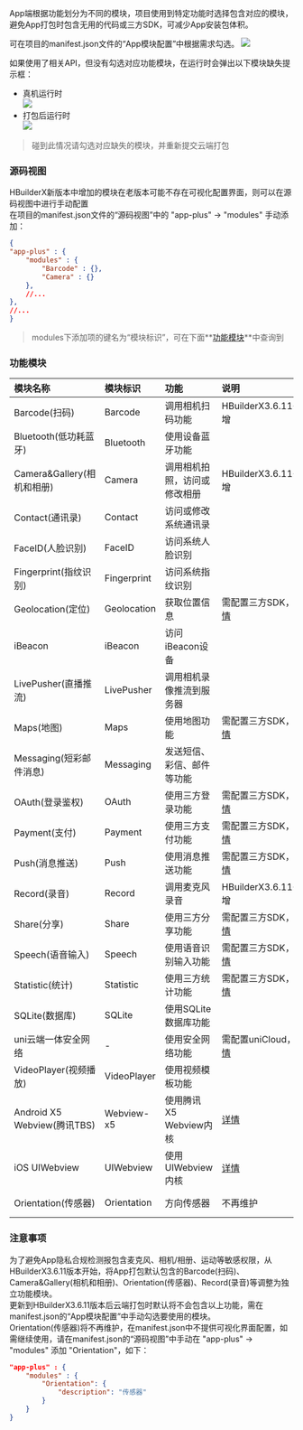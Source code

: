 App端根据功能划分为不同的模块，项目使用到特定功能时选择包含对应的模块，避免App打包时包含无用的代码或三方SDK，可减少App安装包体积。

可在项目的manifest.json文件的“App模块配置”中根据需求勾选。
![](https://native-res.dcloud.net.cn/images/uniapp/manifest-modules.png)

如果使用了相关API，但没有勾选对应功能模块，在运行时会弹出以下模块缺失提示框：
- 真机运行时  
![](https://native-res.dcloud.net.cn/images/uniapp/modules/error-debug.png)
- 打包后运行时  
![](https://native-res.dcloud.net.cn/images/uniapp/modules/error-release.png)

> 碰到此情况请勾选对应缺失的模块，并重新提交云端打包  


### 源码视图  
HBuilderX新版本中增加的模块在老版本可能不存在可视化配置界面，则可以在源码视图中进行手动配置  
在项目的manifest.json文件的“源码视图”中的 "app-plus" -> "modules" 手动添加：
```json
{
"app-plus" : {
	"modules" : {
		"Barcode" : {},
		"Camera" : {}
	},
	//...
},
//...
}
```

> modules下添加项的键名为“模块标识”，可在下面**[功能模块](#功能模块)**中查询到  


### 功能模块  

| 模块名称 | 模块标识 | 功能 | 说明 | 支持平台 |
| :- | :- | :- | :- | :- |
| Barcode(扫码) | Barcode | 调用相机扫码功能 | HBuilderX3.6.11+新增 | Android、iOS|
| Bluetooth(低功耗蓝牙) | Bluetooth | 使用设备蓝牙功能 |  | Android、iOS |
| Camera&Gallery(相机和相册) | Camera | 调用相机拍照，访问或修改相册 | HBuilderX3.6.11+新增 | Android、iOS |
| Contact(通讯录) | Contact | 访问或修改系统通讯录 |  | Android、iOS |
| FaceID(人脸识别) | FaceID | 访问系统人脸识别 |  | iOS |
| Fingerprint(指纹识别) | Fingerprint | 访问系统指纹识别 |  | Android、iOS |
| Geolocation(定位) | Geolocation | 获取位置信息 | 需配置三方SDK，[详情](app-geolocation.md) | Android、iOS |
| iBeacon | iBeacon | 访问iBeacon设备 |  | Android、iOS |
| LivePusher(直播推流) | LivePusher | 调用相机录像推流到服务器 |  | Android、iOS |
| Maps(地图) | Maps | 使用地图功能 | 需配置三方SDK，[详情](app-maps.md) | Android、iOS |
| Messaging(短彩邮件消息) | Messaging | 发送短信、彩信、邮件等功能 |  | Android、iOS |
| OAuth(登录鉴权) | OAuth | 使用三方登录功能 | 需配置三方SDK，[详情](app-oauth.md) | Android、iOS |
| Payment(支付) | Payment | 使用三方支付功能 | 需配置三方SDK，[详情](app-payment.md) | Android、iOS |
| Push(消息推送) | Push | 使用消息推送功能 | 需配置三方SDK，[详情](app-push.md) | Android、iOS |
| Record(录音) | Record | 调用麦克风录音 | HBuilderX3.6.11+新增 | Android、iOS |
| Share(分享) | Share | 使用三方分享功能 | 需配置三方SDK，[详情](app-share.md) | Android、iOS |
| Speech(语音输入) | Speech | 使用语音识别输入功能 | 需配置三方SDK，[详情](app-speech.md) | Android、iOS |
| Statistic(统计) | Statistic | 使用三方统计功能 | 需配置三方SDK，[详情](app-statistic.md) | Android、iOS |
| SQLite(数据库) | SQLite | 使用SQLite数据库功能 |  | Android、iOS |
| uni云端一体安全网络 | - | 使用安全网络功能 | 需配置uniCloud，[详情](https://doc.dcloud.net.cn/uniCloud/secure-network) | Android、iOS |
| VideoPlayer(视频播放) | VideoPlayer | 使用视频模板功能 |  | Android、iOS |
| Android X5 Webview(腾讯TBS) | Webview-x5 | 使用腾讯X5 Webview内核 | [详情](app-android-x5.md) | Android |
| iOS UIWebview | UIWebview | 使用UIWebview内核 | [详情](app-ios-uiwebview.md) | iOS |
| Orientation(传感器) | Orientation | 方向传感器 | 不再维护 | Android、iOS |


### 注意事项  

<a id="bcor"/>

为了避免App隐私合规检测报包含麦克风、相机/相册、运动等敏感权限，从HBuilderX3.6.11版本开始，将App打包默认包含的Barcode(扫码)、Camera&Gallery(相机和相册)、Orientation(传感器)、Record(录音)等调整为独立功能模块。  
更新到HBuilderX3.6.11版本后云端打包时默认将不会包含以上功能，需在manifest.json的“App模块配置”中手动勾选要使用的模块。  
Orientation(传感器)将不再维护，在manifest.json中不提供可视化界面配置，如需继续使用，请在manifest.json的“源码视图”中手动在 "app-plus" -> "modules" 添加 "Orientation"，如下：  
```json
"app-plus" : {
	"modules" : {
		"Orientation": {
			"description": "传感器"
		}
	}
}
```


